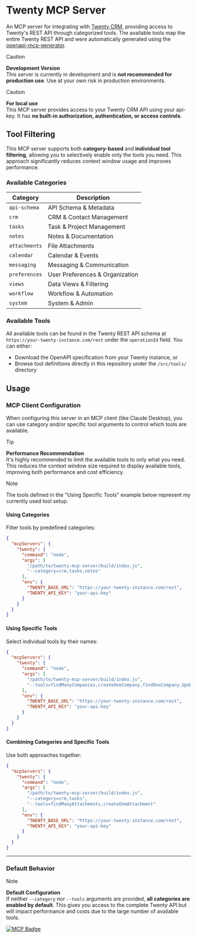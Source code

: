 # Twenty MCP Server

An MCP server for integrating with [Twenty CRM](https://github.com/twentyhq/twenty), providing access to Twenty's REST API through categorized tools. The available tools map the entire Twenty REST API and were automatically generated using the [openapi-mcp-generator](https://github.com/harsha-iiiv/openapi-mcp-generator).

> [!CAUTION]
> **Development Version**  
> This server is currently in development and is **not recommended for production use**. Use at your own risk in production environments.

> [!CAUTION]
> **For local use**  
> This MCP server provides access to your Twenty CRM API using your api-key. It has **no built-in authorization, authentication, or access controls**.

## Tool Filtering

This MCP server supports both **category-based** and **individual tool filtering**, allowing you to selectively enable only the tools you need. This approach significantly reduces context window usage and improves performance.

### Available Categories

| Category | Description |
|----------|-------------|
| `api-schema` | API Schema & Metadata |
| `crm` | CRM & Contact Management |
| `tasks` | Task & Project Management |
| `notes` | Notes & Documentation |
| `attachments` | File Attachments |
| `calendar` | Calendar & Events |
| `messaging` | Messaging & Communication |
| `preferences` | User Preferences & Organization |
| `views` | Data Views & Filtering |
| `workflow` | Workflow & Automation |
| `system` | System & Admin |

### Available Tools

All available tools can be found in the Twenty REST API schema at `https://your-twenty-instance.com/rest` under the `operationId` field. You can either:

- Download the OpenAPI specification from your Twenty instance, or
- Browse tool definitions directly in this repository under the `/src/tools/` directory

## Usage

### MCP Client Configuration

When configuring this server in an MCP client (like Claude Desktop), you can use category and/or specific tool arguments to control which tools are available.

> [!TIP]
> **Performance Recommendation**  
> It's highly recommended to limit the available tools to only what you need. This reduces the context window size required to display available tools, improving both performance and cost efficiency.

> [!NOTE]
> The tools defined in the "Using Specific Tools" example below represent my currently used tool setup. 

#### Using Categories

Filter tools by predefined categories:
```json
{
  "mcpServers": {
    "twenty": {
      "command": "node",
      "args": [
        "/path/to/twenty-mcp-server/build/index.js",
        "--category=crm,tasks,notes"
      ],
      "env": {
        "TWENTY_BASE_URL": "https://your-twenty-instance.com/rest",
        "TWENTY_API_KEY": "your-api-key"
      }
    }
  }
}
```

#### Using Specific Tools

Select individual tools by their names:
```json
{
  "mcpServers": {
    "twenty": {
      "command": "node",
      "args": [
        "/path/to/twenty-mcp-server/build/index.js",
        "--tools=findManyCompanies,createOneCompany,findOneCompany,UpdateOneCompany,findManyPeople,createOnePerson,findOnePerson,UpdateOnePerson,findManyTasks,createOneTask,createManyTasks,findOneTask,UpdateOneTask"
      ],
      "env": {
        "TWENTY_BASE_URL": "https://your-twenty-instance.com/rest",
        "TWENTY_API_KEY": "your-api-key"
      }
    }
  }
}
```

#### Combining Categories and Specific Tools

Use both approaches together:
```json
{
  "mcpServers": {
    "twenty": {
      "command": "node",
      "args": [
        "/path/to/twenty-mcp-server/build/index.js",
        "--category=crm,tasks",
        "--tools=findManyAttachments,createOneAttachment"
      ],
      "env": {
        "TWENTY_BASE_URL": "https://your-twenty-instance.com/rest",
        "TWENTY_API_KEY": "your-api-key"
      }
    }
  }
}
```

---

### Default Behavior

> [!NOTE]
> **Default Configuration**  
> If neither `--category` nor `--tools` arguments are provided, **all categories are enabled by default**. This gives you access to the complete Twenty API but will impact performance and costs due to the large number of available tools.

[![MCP Badge](https://lobehub.com/badge/mcp/jdu278-twenty-mcp-server)](https://lobehub.com/mcp/jdu278-twenty-mcp-server)
